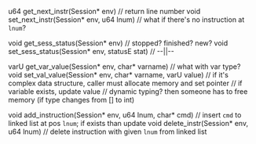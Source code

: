 u64 get_next_instr(Session* env)                             // return line number
void set_next_instr(Session* env, u64 lnum)                  // what if there's no instruction at `lnum`?

void get_sess_status(Session* env)                           // stopped? finished? new?
void set_sess_status(Session* env, statusE stat)             //       --||--

varU get_var_value(Session* env, char* varname)              // what with var type?
void set_val_value(Session* env, char* varname, varU value)  // if it's complex data structure, caller must allocate memory and set pointer
                                                          // if variable exists, update value
                                                          // dynamic typing? then someone has to free memory (if type changes from [] to int)

void add_instruction(Session* env, u64 lnum, char* cmd)      // insert `cmd` to linked list at pos `lnum`; if exists than update
void delete_instr(Session* env, u64 lnum)                    // delete instruction with given `lnum` from linked list